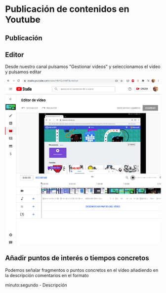 # Publicación de contenidos en Youtube

## Publicación

## Editor

Desde nuestro canal pulsamos "Gestionar videos" y seleccionamos el vídeo y pulsamos editar

![EdicionYoutube.png](./images/EdicionYoutube.png)

## Añadir puntos de interés o tiempos concretos

Podemos señalar fragmentos o puntos concretos en el vídeo añadiendo en la descripción comentarios en el formato

minuto:segundo - Descripción